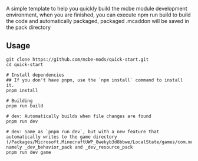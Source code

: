 A simple template to help you quickly build the mcbe module development environment, when you are finished, you can execute npm run build to build the code and automatically packaged, packaged .mcaddon will be saved in the pack directory

## Usage

```
git clone https://github.com/mcbe-mods/quick-start.git
cd quick-start

# Install dependencies
## If you don't have pnpm, use the `npm install` command to install it.
pnpm install

# Building
pnpm run build

# dev: Automatically builds when file changes are found
pnpm run dev

# dev: Same as `pnpm run dev`, but with a new feature that automatically writes to the game directory (/Packages/Microsoft.MinecraftUWP_8wekyb3d8bbwe/LocalState/games/com.mojang), namely _dev_behavior_pack and _dev_resource_pack
pnpm run dev game
```
